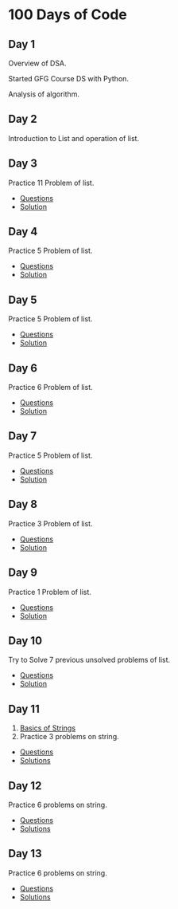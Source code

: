 # 100 Days of Code

## Day 1

Overview of DSA.

Started GFG Course DS with Python.

Analysis of algorithm.


## Day 2
Introduction to List and operation of list.

## Day 3
Practice 11 Problem of list. 
- [Questions](https://github.com/SachinMadhukar09/100-Days-Of-Code/blob/master/Array/Day%203/README.md)
- [Solution](https://github.com/SachinMadhukar09/100-Days-Of-Code/tree/master/Array/Day%203)

## Day 4
Practice 5 Problem of list.
- [Questions](https://github.com/SachinMadhukar09/100-Days-Of-Code/blob/master/Array/Day%204/README.md)
- [Solution](https://github.com/SachinMadhukar09/100-Days-Of-Code/tree/master/Array/Day%204)

## Day 5
Practice 5 Problem of list.
- [Questions](https://github.com/SachinMadhukar09/100-Days-Of-Code/blob/master/Array/Day%205/README.md)
- [Solution](https://github.com/SachinMadhukar09/100-Days-Of-Code/tree/master/Array/Day%205)

## Day 6
Practice 6 Problem of list.
- [Questions](https://github.com/SachinMadhukar09/100-Days-Of-Code/blob/master/Array/Day%206/README.md)
- [Solution](https://github.com/SachinMadhukar09/100-Days-Of-Code/tree/master/Array/Day%206)

## Day 7
Practice 5 Problem of list.
- [Questions](https://github.com/SachinMadhukar09/100-Days-Of-Code/blob/master/Array/Day%207/README.md)
- [Solution](https://github.com/SachinMadhukar09/100-Days-Of-Code/tree/master/Array/Day%207)

## Day 8
Practice 3 Problem of list.
- [Questions](https://github.com/SachinMadhukar09/100-Days-Of-Code/blob/master/Array/Day%208/README.md)
- [Solution](https://github.com/SachinMadhukar09/100-Days-Of-Code/tree/master/Array/Day%208)

## Day 9
Practice 1 Problem of list.
- [Questions](https://github.com/SachinMadhukar09/100-Days-Of-Code/blob/master/Array/Day%209/README.md)
- [Solution](https://github.com/SachinMadhukar09/100-Days-Of-Code/tree/master/Array/Day%209)

## Day 10
Try to Solve 7 previous unsolved problems of list.
- [Questions](https://github.com/SachinMadhukar09/100-Days-Of-Code/blob/master/Array/Day10/README.md)
- [Solution](https://github.com/SachinMadhukar09/100-Days-Of-Code/tree/master/Array/Day10)

## Day 11
1. [Basics of Strings](https://github.com/SachinMadhukar09/100-Days-Of-Code/blob/master/String/Day%2011/24_July_00_Basics_of_Strings.py)
2. Practice 3 problems on string.
- [Questions](https://github.com/SachinMadhukar09/100-Days-Of-Code/blob/master/String/Day%2011/README.md)
- [Solutions](https://github.com/SachinMadhukar09/100-Days-Of-Code/tree/master/String/Day%2011)

## Day 12
Practice 6 problems on string.
- [Questions](https://github.com/SachinMadhukar09/100-Days-Of-Code/blob/master/String/Day%2012/README.md)
- [Solutions](https://github.com/SachinMadhukar09/100-Days-Of-Code/tree/master/String/Day%2012)

## Day 13
Practice 6 problems on string.
- [Questions](https://github.com/SachinMadhukar09/100-Days-Of-Code/blob/master/String/Day%2013/README.md)
- [Solutions](https://github.com/SachinMadhukar09/100-Days-Of-Code/tree/master/String/Day%2013)
